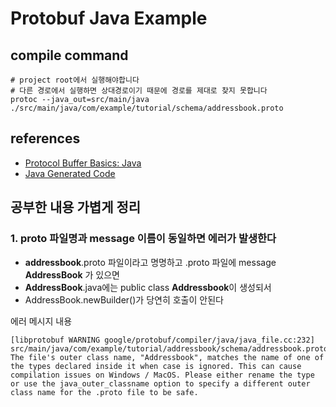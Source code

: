 # Protobuf Java Example

## compile command
```shell
# project root에서 실행해야합니다
# 다른 경로에서 실행하면 상대경로이기 때문에 경로를 제대로 찾지 못합니다
protoc --java_out=src/main/java ./src/main/java/com/example/tutorial/schema/addressbook.proto
```

## references
- [Protocol Buffer Basics: Java](https://developers.google.com/protocol-buffers/docs/javatutorial)
- [Java Generated Code](https://developers.google.com/protocol-buffers/docs/reference/java-generated)


## 공부한 내용 가볍게 정리
### 1. proto 파일명과 message 이름이 동일하면 에러가 발생한다
- **addressbook**.proto 파일이라고 명명하고 .proto 파일에 message **AddressBook** 가 있으면
- **AddressBook**.java에는 public class **Addressbook**이 생성되서
- AddressBook.newBuilder()가 당연히 호출이 안된다

에러 메시지 내용
```text
[libprotobuf WARNING google/protobuf/compiler/java/java_file.cc:232] src/main/java/com/example/tutorial/addressbook/schema/addressbook.proto: The file's outer class name, "Addressbook", matches the name of one of the types declared inside it when case is ignored. This can cause compilation issues on Windows / MacOS. Please either rename the type or use the java_outer_classname option to specify a different outer class name for the .proto file to be safe.
```
